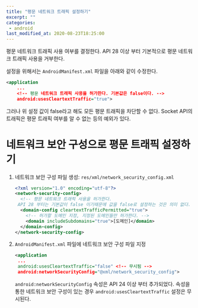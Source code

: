 ```yaml
---
title: "평문 네트워크 트래픽 설정하기"
excerpt: ""
categories:
 - android
last_modified_at: 2020-08-23T18:25:00
---
```


평문 네트워크 트래픽 사용 여부를 결정한다. API 28 이상 부터 기본적으로 평문 네트워크 트래픽 사용을 거부한다.

설정을 위해서는 `AndroidManifest.xml` 파일을 아래와 같이 수정한다.

```xml
<application
	...
	<!-- 평문 네트워크 트래픽 사용을 허가한다. 기본값은 false이다. -->
	android:usesCleartextTraffic="true">
```

그러나 위 설정 값이 false라고 해도 모든 평문 트래픽을 차단할 수 없다. Socket API의 트래픽은 평문 트래픽 여부를 알 수 없는 등의 예외가 있다.

# 네트워크 보안 구성으로 평문 트래픽 설정하기

1. 네트워크 보안 구성 파일 생성: `res/xml/network_security_config.xml`

   ```xml
   <?xml version="1.0" encoding="utf-8"?>
   <network-security-config>
     <!-- 평문 네트워크 트래픽 사용을 허가한다.
   	API 28 부터는 기본값이 false 이기때문에 값을 false로 설정하는 것은 의미 없다. -->
     <domain-config cleartextTrafficPermitted="true">
       <!-- 허가할 도메인 지정, 지정된 도메인들만 허가한다. -->
       <domain includeSubdomains="true">[도메인]</domain>
     </domain-config>
   </network-security-config>
   ```

2. `AndroidManifest.xml` 파일에 네트워크 보안 구성 파일 지정  

   ```xml
   <application
   	...
   	android:usesCleartextTraffic="false" <!-- 무시됨 -->
   	android:networkSecurityConfig="@xml/network_security_config">
   ```

   `android:networkSecurityConfig` 속성은 API 24 이상 부터 추가되었다. 속성을 통한 네트워크 보안 구성이 있는 경우 `android:usesCleartextTraffic` 설정은 무시된다.

   

